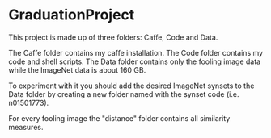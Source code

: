 # GraduationProject

This project is made up of three folders: Caffe, Code and Data.

The Caffe folder contains my caffe installation.
The Code folder contains my code and shell scripts.
The Data folder contains only the fooling image data while the ImageNet data
is about 160 GB.

To experiment with it you should add the desired ImageNet synsets to the Data 
folder by creating a new folder named with the synset code (i.e. n01501773).

For every fooling image the "distance" folder contains all similarity measures.
